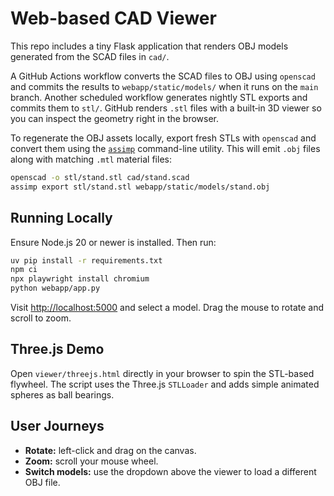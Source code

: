 # Web-based CAD Viewer

This repo includes a tiny Flask application that renders OBJ models generated from the SCAD files in `cad/`.

A GitHub Actions workflow converts the SCAD files to OBJ using `openscad` and
commits the results to `webapp/static/models/` when it runs on the `main`
branch. Another scheduled workflow generates nightly STL exports and commits
them to `stl/`. GitHub renders `.stl` files with a built‑in 3D viewer so you can
inspect the geometry right in the browser.

To regenerate the OBJ assets locally, export fresh STLs with `openscad` and
convert them using the [`assimp`](https://github.com/assimp/assimp) command-line
utility. This will emit `.obj` files along with matching `.mtl` material files:

```bash
openscad -o stl/stand.stl cad/stand.scad
assimp export stl/stand.stl webapp/static/models/stand.obj
```

## Running Locally

Ensure Node.js 20 or newer is installed. Then run:

```bash
uv pip install -r requirements.txt
npm ci
npx playwright install chromium
python webapp/app.py
```

Visit [http://localhost:5000](http://localhost:5000) and select a model. Drag the mouse to rotate and scroll to zoom.

## Three.js Demo

Open `viewer/threejs.html` directly in your browser to spin the STL-based flywheel. The script uses the Three.js `STLLoader` and adds simple animated spheres as ball bearings.

## User Journeys

- **Rotate:** left-click and drag on the canvas.
- **Zoom:** scroll your mouse wheel.
- **Switch models:** use the dropdown above the viewer to load a different OBJ file.
